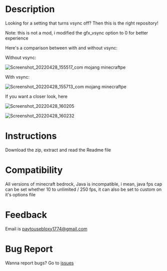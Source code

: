 # Description
Looking for a setting that turns vsync off? Then this is the right repository!

Note: this is not a mod, i modified the gfx_vsync option to 0 for better experience

Here's a comparison between with and without vsync:

Without vsync:

![Screenshot_20220428_155517_com mojang minecraftpe](https://user-images.githubusercontent.com/67496494/165705622-743b0d6b-8e7e-416c-8563-a2779691d672.jpg)

With vsync:

![Screenshot_20220428_155713_com mojang minecraftpe](https://user-images.githubusercontent.com/67496494/165705947-53c32bb5-ba3c-4554-86b5-570a1ee49419.jpg)

If you want a closer look, here

![Screenshot_20220428_160205](https://user-images.githubusercontent.com/67496494/165706814-669eb8d8-60a8-4a7e-ba4d-3cb45d28912f.jpg)

![Screenshot_20220428_160232](https://user-images.githubusercontent.com/67496494/165707033-62373d40-56a7-43a6-ac78-c43bbb6c6616.jpg)

# Instructions
Download the zip, extract and read the Readme file

# Compatibility
All versions of minecraft bedrock, Java is incompatible, i mean, java fps cap can be set whether 10 to unlimited / 250 fps, it can also be set to custom on it's options file

# Feedback
Email is paytousebloxy1774@gmail.com

# Bug Report
Wanna report bugs? Go to [issues](https://github.com/PayToUse/minecraft-nofpscap/issues)
